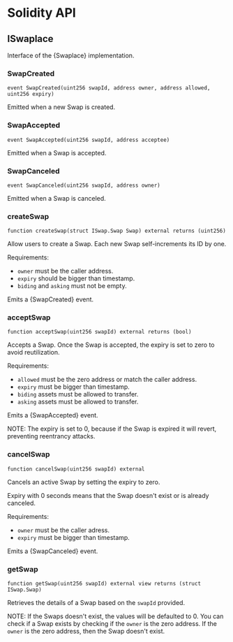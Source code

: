 # Solidity API

## ISwaplace

Interface of the {Swaplace} implementation.

### SwapCreated

```solidity
event SwapCreated(uint256 swapId, address owner, address allowed, uint256 expiry)
```

Emitted when a new Swap is created.

### SwapAccepted

```solidity
event SwapAccepted(uint256 swapId, address acceptee)
```

Emitted when a Swap is accepted.

### SwapCanceled

```solidity
event SwapCanceled(uint256 swapId, address owner)
```

Emitted when a Swap is canceled.

### createSwap

```solidity
function createSwap(struct ISwap.Swap Swap) external returns (uint256)
```

Allow users to create a Swap. Each new Swap self-increments its ID by one.

Requirements:

- `owner` must be the caller address.
- `expiry` should be bigger than timestamp.
- `biding` and `asking` must not be empty.

Emits a {SwapCreated} event.

### acceptSwap

```solidity
function acceptSwap(uint256 swapId) external returns (bool)
```

Accepts a Swap. Once the Swap is accepted, the expiry is set
to zero to avoid reutilization.

Requirements:

- `allowed` must be the zero address or match the caller address.
- `expiry` must be bigger than timestamp.
- `biding` assets must be allowed to transfer.
- `asking` assets must be allowed to transfer.

Emits a {SwapAccepted} event.

NOTE: The expiry is set to 0, because if the Swap is expired it
will revert, preventing reentrancy attacks.

### cancelSwap

```solidity
function cancelSwap(uint256 swapId) external
```

Cancels an active Swap by setting the expiry to zero.

Expiry with 0 seconds means that the Swap doesn't exist
or is already canceled.

Requirements:

- `owner` must be the caller adress.
- `expiry` must be bigger than timestamp.

Emits a {SwapCanceled} event.

### getSwap

```solidity
function getSwap(uint256 swapId) external view returns (struct ISwap.Swap)
```

Retrieves the details of a Swap based on the `swapId` provided.

NOTE: If the Swaps doesn't exist, the values will be defaulted to 0.
You can check if a Swap exists by checking if the `owner` is the zero address.
If the `owner` is the zero address, then the Swap doesn't exist.
